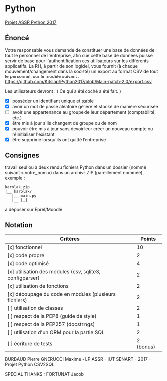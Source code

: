 # Python

[Projet ASSR Python 2017](https://git.karolak.fr/assr/projet-python-2017)

## Énoncé
Votre responsable vous demande de constituer une base de données de tout le personnel de l'entreprise, afin que cette base de données puisse servir de base pour l'authentification des utilisateurs sur les différents applicatifs.
La RH, à partir de son logiciel, vous fournit (à chaque mouvement/changement dans la société) un export au format CSV de tout le personnel, sur le modèle suivant : https://github.com/Kitslap/Python2017/blob/Main-patch-2.0/export.csv

Les utilisateurs devront :
( Ce qui a été coché a été fait. )
- [x] posséder un identifiant unique et stable
- [x] avoir un mot de passe aléatoire généré et stocké de manière sécurisée
- [ ] avoir une appartenance au groupe de leur département (comptabilité, etc.)
- [x] être mis à jour s'ils changent de groupe ou de nom
- [x] pouvoir être mis à jour sans devoir leur créer un nouveau compte ou réinitialiser l'existant
- [x] être supprimé lorsqu'ils ont quitté l'entreprise

## Consignes
travail seul ou à deux
rendu fichiers Python dans un dossier (nommé suivant « votre_nom ») dans un archive ZIP (pareillement nommée), exemple : 
	
	karolak.zip
	|__ karolak/
	   |__ main.py
 	   |__ […]
	
à déposer sur Eprel/Moodle

## Notation
| Critères												|	Points		|
|-------------------------------------------------------|---------------|
| [x] fonctionnel 											|		10		|
| [x] code propre 											| 		2		|
| [x] code optimisé											|		4		|
| [x] utilisation des modules (csv, sqlite3, configparser)	|		2		|
| [x] utilisation de fonctions								|		2		|
| [x] découpage du code en modules (plusieurs fichiers)		|		2		|
| [ ] utilisation de classes								|		2		|
| [ ] respect de la PEP8 (guide de style)					|		1		|
| [ ] respect de la PEP257 (docstrings)						|		1		|
| [ ] utilisation d'un ORM pour la partie SQL				|		2		|
| [ ] écriture de tests										|	2 (bonus)	|

BURBAUD Pierre GNERUCCI Maxime - LP ASSR - IUT SENART - 2017 - Projet Python CSV2SQL

SPECIAL THANKS : FORTUNAT Jacob 

